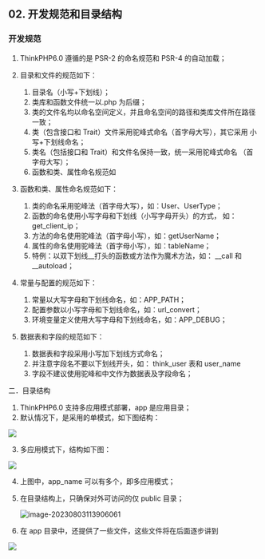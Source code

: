 ## 02. 开发规范和目录结构

### 开发规范

1. ThinkPHP6.0 遵循的是 PSR-2 的命名规范和 PSR-4 的自动加载；
2. 目录和文件的规范如下：
   1. 目录名（小写+下划线）；
   2. 类库和函数文件统一以.php 为后缀；
   3. 类的文件名均以命名空间定义，并且命名空间的路径和类库文件所在路径 一致；
   4. 类（包含接口和 Trait）文件采用驼峰式命名（首字母大写），其它采用 小写+下划线命名；
   5. 类名（包括接口和 Trait）和文件名保持一致，统一采用驼峰式命名 （首字母大写）；
   6. 函数和类、属性命名规范如

3. 函数和类、属性命名规范如下：
   1. 类的命名采用驼峰法（首字母大写），如：User、UserType；
   2. 函数的命名使用小写字母和下划线（小写字母开头）的方式， 如：get_client_ip；
   3. 方法的命名使用驼峰法（首字母小写），如：getUserName；
   4. 属性的命名使用驼峰法（首字母小写），如：tableName；
   5. 特例：以双下划线__打头的函数或方法作为魔术方法，如： __call 和 __autoload；

4. 常量与配置的规范如下：
   1. 常量以大写字母和下划线命名，如：APP_PATH；
   2. 配置参数以小写字母和下划线命名，如：url_convert；
   3. 环境变量定义使用大写字母和下划线命名，如：APP_DEBUG；



5. 数据表和字段的规范如下：
   1. 数据表和字段采用小写加下划线方式命名；
   2. 并注意字段名不要以下划线开头，如： think_user 表和 user_name
   3. 字段不建议使用驼峰和中文作为数据表及字段命名；



二．目录结构 

1. ThinkPHP6.0 支持多应用模式部署，app 是应用目录；
2. 默认情况下，是采用的单模式，如下图结构：

![](https://nateshao-blog.oss-cn-shenzhen.aliyuncs.com/wximage-20230803113749282.png)



3. 多应用模式下，结构如下图：

![](https://nateshao-blog.oss-cn-shenzhen.aliyuncs.com/wximage-20230803113843762.png)

4. 上图中，app_name 可以有多个，即多应用模式；

5. 在目录结构上，只确保对外可访问的仅 public 目录；

   ![image-20230803113906061](https://nateshao-blog.oss-cn-shenzhen.aliyuncs.com/wximage-20230803113906061.png)

6. 在 app 目录中，还提供了一些文件，这些文件将在后面逐步讲到

![](https://nateshao-blog.oss-cn-shenzhen.aliyuncs.com/wximage-20230803113916340.png)